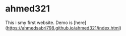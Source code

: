 # ahmed321

This i smy first website. Demo is [here] (https://ahmedsabri798.github.io/ahmed321/index.html)
